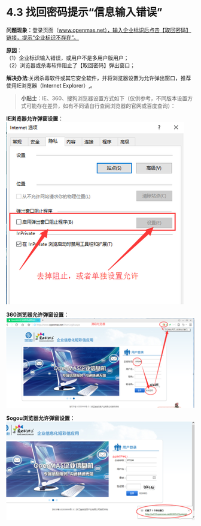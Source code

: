 # 4.3 找回密码提示“信息输入错误”

**问题现象**：登录页面（www.openmas.net），输入企业标识后点击【取回密码】链接，提示“企业标识不存在”。

**原因**：  
（1）企业标识输入错误，或用户不是多用户版用户；   
（2）浏览器或杀毒软件阻止了【取回密码】弹出窗口；  

**解决办法**:关闭杀毒软件或其它安全软件，并将浏览器设置为允许弹出窗口，推荐使用IE浏览器（Internet Explorer）,。  

>**小贴士**：IE、360、搜狗浏览器设置方式如下（仅供参考，不同版本设置方式可能存在差异，如有不同请自行查阅浏览器的官网或百度查询）：

**IE浏览器允许弹窗设置**：
<img src="../images/getPasswordByIEset.png" alt="图片被外星人掠走了┌(。Д。)┐" title="IE浏览器允许弹窗设置">

**360浏览器允许弹窗设置**：
<img src="../images/getPasswordBy360.png" alt="图片被外星人掠走了┌(。Д。)┐" title="360浏览器允许弹窗设置">

**Sogou浏览器允许弹窗设置**：
<img src="../images/getPasswordBySogou.png" alt="图片被外星人掠走了┌(。Д。)┐" title="Sogou浏览器允许弹窗设置">

